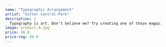 ```yaml
---
name: "Typographic Arrangement"
artist: "Gutter Central-Perk"
description: |
  Typography is art. Don't believe me? Try creating one of those magazine type cutout collages, you'll be hooked on how beautiful the letter shapes are.
image: product-8.jpg
price: 36.0
price-reg: 60.0
---
```

